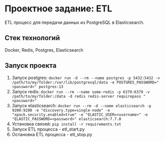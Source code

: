 # Проектное задание: ETL

ETL процесс для передачи данных из PostgreSQL в Elasticsearch.

## Стек технологий

Docker, Redis, Postgres, Elasticsearch

## Запуск проекта

1. Запуск postgres: `docker run -d --rm --name postgres -p 5432:5432 -v /path/to/my/folder:/var/lib/postgresql/data -e POSTGRES_PASSWORD="<password>" postgres:13`
2. Запуск redis: `docker run --rm --name some-redis -p 6379:6379 -v /path/to/my/folder:/data -d redis redis-server requirepass "<password>"`
3. Запуск elasticsearch: `docker run --rm -d --name elasticsearch -p 9200:9200 -e "discovery.type=single-node" -e "xpack.security.enabled=true" -e "ELASTIC_USER=<username>" -e "ELASTIC_PASSWORD=<password>" elasticsearch:7.7.0`
4. Установка связей: `pip install -r requirements.txt`
5. Запуск ETL процесса - etl_start.py
6. Остановка ETL процесса - etl_stop.py
